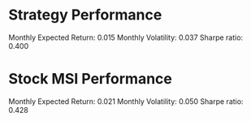 # Strategy Performance
Monthly Expected Return: 0.015
Monthly Volatility: 0.037
Sharpe ratio: 0.400
# Stock MSI Performance
Monthly Expected Return: 0.021
Monthly Volatility: 0.050
Sharpe ratio: 0.428

